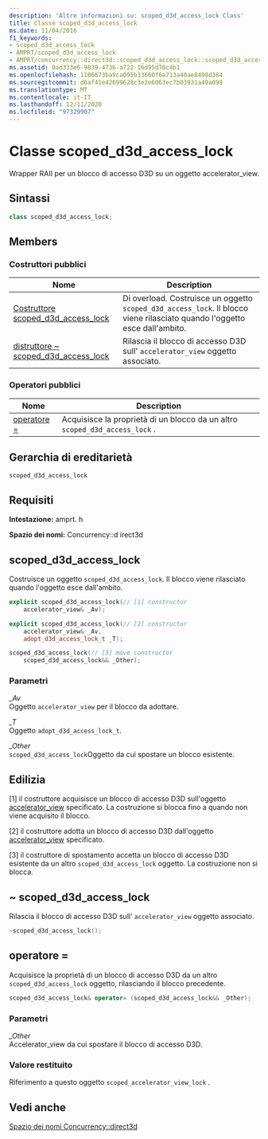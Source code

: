 ```yaml
---
description: 'Altre informazioni su: scoped_d3d_access_lock Class'
title: Classe scoped_d3d_access_lock
ms.date: 11/04/2016
f1_keywords:
- scoped_d3d_access_lock
- AMPRT/scoped_d3d_access_lock
- AMPRT/concurrency::direct3d::scoped_d3d_access_lock::scoped_d3d_access_lock
ms.assetid: 0ad333e6-9839-4736-a722-16d95d70c4b1
ms.openlocfilehash: 1106673ba9ca095b33660f6a713a40ae8498d384
ms.sourcegitcommit: d6af41e42699628c3e2e6063ec7b03931a49a098
ms.translationtype: MT
ms.contentlocale: it-IT
ms.lasthandoff: 12/11/2020
ms.locfileid: "97329907"
---
```

# <a name="scoped_d3d_access_lock-class"></a>Classe scoped_d3d_access_lock

Wrapper RAII per un blocco di accesso D3D su un oggetto accelerator_view.

## <a name="syntax"></a>Sintassi

```cpp
class scoped_d3d_access_lock;
```

## <a name="members"></a>Members

### <a name="public-constructors"></a>Costruttori pubblici

|Nome|Description|
|----------|-----------------|
|[Costruttore scoped_d3d_access_lock](#ctor)|Di overload. Costruisce un oggetto `scoped_d3d_access_lock`. Il blocco viene rilasciato quando l'oggetto esce dall'ambito.|
|[distruttore ~ scoped_d3d_access_lock](#dtor)|Rilascia il blocco di accesso D3D sull' `accelerator_view` oggetto associato.|

### <a name="public-operators"></a>Operatori pubblici

|Nome|Description|
|----------|-----------------|
|[operatore =](#operator_eq)|Acquisisce la proprietà di un blocco da un altro `scoped_d3d_access_lock` .|

## <a name="inheritance-hierarchy"></a>Gerarchia di ereditarietà

`scoped_d3d_access_lock`

## <a name="requirements"></a>Requisiti

**Intestazione:** amprt. h

**Spazio dei nomi:** Concurrency::d irect3d

## <a name="scoped_d3d_access_lock"></a><a name="ctor"></a> scoped_d3d_access_lock

Costruisce un oggetto `scoped_d3d_access_lock`. Il blocco viene rilasciato quando l'oggetto esce dall'ambito.

```cpp
explicit scoped_d3d_access_lock(// [1] constructor
    accelerator_view& _Av);

explicit scoped_d3d_access_lock(// [2] constructor
    accelerator_view& _Av,
    adopt_d3d_access_lock_t _T);

scoped_d3d_access_lock(// [3] move constructor
    scoped_d3d_access_lock&& _Other);
```

### <a name="parameters"></a>Parametri

*_Av*<br/>
Oggetto `accelerator_view` per il blocco da adottare.

*_T*<br/>
Oggetto `adopt_d3d_access_lock_t`.

*_Other*<br/>
`scoped_d3d_access_lock`Oggetto da cui spostare un blocco esistente.

## <a name="construction"></a>Edilizia

[1] il costruttore acquisisce un blocco di accesso D3D sull'oggetto [accelerator_view](accelerator-view-class.md) specificato. La costruzione si blocca fino a quando non viene acquisito il blocco.

[2] il costruttore adotta un blocco di accesso D3D dall'oggetto [accelerator_view](accelerator-view-class.md) specificato.

[3] il costruttore di spostamento accetta un blocco di accesso D3D esistente da un altro `scoped_d3d_access_lock` oggetto. La costruzione non si blocca.

## <a name="scoped_d3d_access_lock"></a><a name="dtor"></a> ~ scoped_d3d_access_lock

Rilascia il blocco di accesso D3D sull' `accelerator_view` oggetto associato.

```cpp
~scoped_d3d_access_lock();
```

## <a name="operator"></a><a name="operator_eq"></a> operatore =

Acquisisce la proprietà di un blocco di accesso D3D da un altro `scoped_d3d_access_lock` oggetto, rilasciando il blocco precedente.

```cpp
scoped_d3d_access_lock& operator= (scoped_d3d_access_lock&& _Other);
```

### <a name="parameters"></a>Parametri

*_Other*<br/>
Accelerator_view da cui spostare il blocco di accesso D3D.

### <a name="return-value"></a>Valore restituito

Riferimento a questo oggetto `scoped_accelerator_view_lock` .

## <a name="see-also"></a>Vedi anche

[Spazio dei nomi Concurrency::direct3d](concurrency-direct3d-namespace.md)

